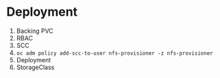 # Deployment

1. Backing PVC
2. RBAC
3. SCC
4. `oc adm policy add-scc-to-user nfs-provisioner -z nfs-provisioner`
5. Deployment
6. StorageClass
